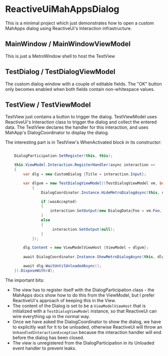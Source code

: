 # ReactiveUiMahAppsDialog

This is a minimal project which just demonstrates how to open a custom MahApps dialog using ReactiveUi's Interaction infrastructure. 

## MainWindow / MainWindowViewModel
This is just a MetroWindow shell to host the TestView

## TestDialog / TestDialogViewModel
The custom dialog window with a couple of editable fields. The "OK" button only becomes enabled when both fields contain non-whitespace values.

## TestView / TestViewModel
TestView just contains a button to trigger the dialog. TestViewModel uses ReactiveUi's Interaction class to trigger the dialog and collect the entered data. The TestView declares the handler for this interaction, and uses MahApp's DialogCoordinator to display the dialog. 

The interesting part is in TestView's WhenActivated block in its constructor: 

```csharp

    DialogParticipation.SetRegister(this, this);

    this.ViewModel.Interaction.RegisterHandler(async interaction =>
    {
        var dlg = new CustomDialog {Title = interaction.Input};

        var dlgvm = new TestDialogViewModel((TestDialogViewModel vm, bool wasAccepted) =>
            {
                DialogCoordinator.Instance.HideMetroDialogAsync(this, dlg);

                if (wasAccepted)
                {
                    interaction.SetOutput(new DialogData{Foo = vm.Foo, BarBaz = vm.BarBaz});
                }
                else
                {
                     interaction.SetOutput(null);
                }
            });

        dlg.Content = new ViewModelViewHost {ViewModel = dlgvm};
            
        await DialogCoordinator.Instance.ShowMetroDialogAsync(this, dlg);

        await dlg.WaitUntilUnloadedAsync();
    }).DisposeWith(d);
```

The important bits:

* The view has to register itself with the DialogParticipation class - the MahApps docs show how to do this from the ViewModel, but I prefer ReactiveUi's approach of keeping this in the View. 
* The content of the Dialog is set to be a `ViewModelViewHost` that is initialized with a `TestDialogViewModel` instance, so that ReactiveUi can wire everything up in the normal way. 
* Once we have asked the DialogCoordinator to show the dialog, we have to explicitly wait for it to be unloaded, otherwise ReactiveUi will throw an `UnhandledInteractionException` because the interaction handler will end before the dialog has been closed. 
* The view is unregistered from the DialogParticipation in its Unloaded event handler to prevent leaks. 
